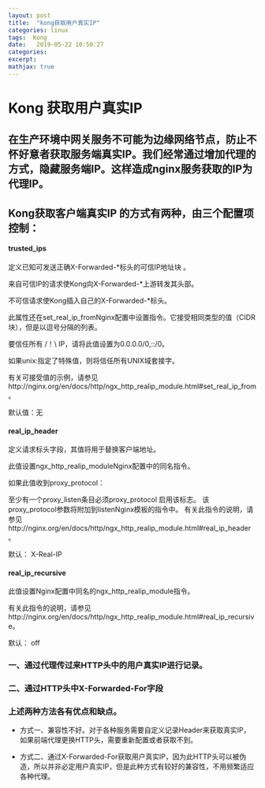 ```yaml
---
layout: post
title:  "kong获取用户真实IP"
categories: linux
tags:  Kong
date:   2019-05-22 10:50:27 
categories: 
excerpt: 
mathjax: true
---
```


# Kong 获取用户真实IP

## 在生产环境中网关服务不可能为边缘网络节点，防止不怀好意者获取服务端真实IP。我们经常通过增加代理的方式，隐藏服务端IP。这样造成nginx服务获取的IP为代理IP。

## Kong获取客户端真实IP 的方式有两种，由三个配置项控制：

#### trusted_ips
定义已知可发送正确X-Forwarded-*标头的可信IP地址块 。

来自可信IP的请求使Kong向X-Forwarded-*上游转发其头部。

不可信请求使Kong插入自己的X-Forwarded-*标头。

此属性还在set_real_ip_fromNginx配置中设置指令。它接受相同类型的值（CIDR块），但是以逗号分隔的列表。

要信任所有 /！\ IP，请将此值设置为0.0.0.0/0,::/0。

如果unix:指定了特殊值，则将信任所有UNIX域套接字。

有关可接受值的示例，请参见http://nginx.org/en/docs/http/ngx_http_realip_module.html#set_real_ip_from。

默认值：无

#### real_ip_header
定义请求标头字段，其值将用于替换客户端地址。

此值设置ngx_http_realip_moduleNginx配置中的同名指令。

如果此值收到proxy_protocol：

至少有一个proxy_listen条目必须proxy_protocol 启用该标志。
该proxy_protocol参数将附加到listenNginx模板的指令中。
有关此指令的说明，请参见http://nginx.org/en/docs/http/ngx_http_realip_module.html#real_ip_header。

默认： X-Real-IP


#### real_ip_recursive
此值设置Nginx配置中同名的ngx_http_realip_module指令。

有关此指令的说明，请参见http://nginx.org/en/docs/http/ngx_http_realip_module.html#real_ip_recursive。

默认： off







### 一、通过代理传过来HTTP头中的用户真实IP进行记录。



### 二、通过HTTP头中X-Forwarded-For字段




### 上述两种方法各有优点和缺点。
  - 方式一、兼容性不好。对于各种服务需要自定义记录Header来获取真实IP，如果前端代理更换HTTP头，需要重新配置或者获取不到。


  - 方式二、通过X-Forwarded-For获取用户真实IP，因为此HTTP头可以被伪造，所以并非必定用户真实IP，但是此种方式有较好的兼容性，不用频繁适应各种代理。


